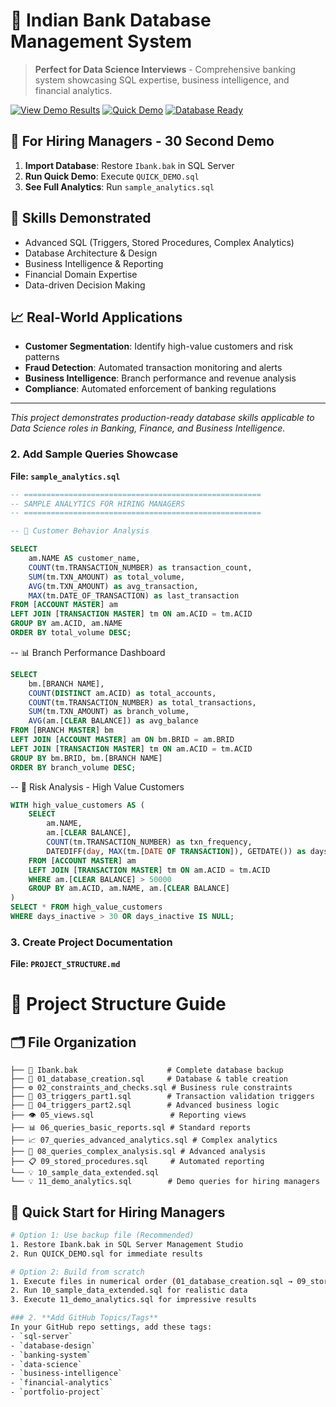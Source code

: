 # 🏦 Indian Bank Database Management System

> **Perfect for Data Science Interviews** - Comprehensive banking system showcasing SQL expertise, business intelligence, and financial analytics.

[![View Demo Results](https://img.shields.io/badge/📊-View%20Demo%20Results-blue)](./DEMO_RESULTS.md)
[![Quick Demo](https://img.shields.io/badge/⚡-Quick%20Demo-green)](./QUICK_DEMO.sql)
[![Database Ready](https://img.shields.io/badge/💾-Database%20Ready-orange)](./Ibank.bak)

## 🚀 **For Hiring Managers - 30 Second Demo**
1. **Import Database**: Restore `Ibank.bak` in SQL Server
2. **Run Quick Demo**: Execute `QUICK_DEMO.sql`  
3. **See Full Analytics**: Run `sample_analytics.sql`

## 💼 **Skills Demonstrated**
- Advanced SQL (Triggers, Stored Procedures, Complex Analytics)
- Database Architecture & Design
- Business Intelligence & Reporting
- Financial Domain Expertise
- Data-driven Decision Making

## 📈 **Real-World Applications**
- **Customer Segmentation**: Identify high-value customers and risk patterns
- **Fraud Detection**: Automated transaction monitoring and alerts
- **Business Intelligence**: Branch performance and revenue analysis
- **Compliance**: Automated enforcement of banking regulations

---
*This project demonstrates production-ready database skills applicable to Data Science roles in Banking, Finance, and Business Intelligence.*

### 2. **Add Sample Queries Showcase**
**File: `sample_analytics.sql`**
```sql
-- =====================================================
-- SAMPLE ANALYTICS FOR HIRING MANAGERS
-- =====================================================

-- 🎯 Customer Behavior Analysis
```
```sql
SELECT 
    am.NAME AS customer_name,
    COUNT(tm.TRANSACTION_NUMBER) as transaction_count,
    SUM(tm.TXN_AMOUNT) as total_volume,
    AVG(tm.TXN_AMOUNT) as avg_transaction,
    MAX(tm.DATE_OF_TRANSACTION) as last_transaction
FROM [ACCOUNT MASTER] am
LEFT JOIN [TRANSACTION MASTER] tm ON am.ACID = tm.ACID
GROUP BY am.ACID, am.NAME
ORDER BY total_volume DESC;
```
-- 📊 Branch Performance Dashboard
```sql
SELECT 
    bm.[BRANCH NAME],
    COUNT(DISTINCT am.ACID) as total_accounts,
    COUNT(tm.TRANSACTION_NUMBER) as total_transactions,
    SUM(tm.TXN_AMOUNT) as branch_volume,
    AVG(am.[CLEAR BALANCE]) as avg_balance
FROM [BRANCH MASTER] bm
LEFT JOIN [ACCOUNT MASTER] am ON bm.BRID = am.BRID
LEFT JOIN [TRANSACTION MASTER] tm ON am.ACID = tm.ACID
GROUP BY bm.BRID, bm.[BRANCH NAME]
ORDER BY branch_volume DESC;
```
-- 🚨 Risk Analysis - High Value Customers
```sql
WITH high_value_customers AS (
    SELECT 
        am.NAME,
        am.[CLEAR BALANCE],
        COUNT(tm.TRANSACTION_NUMBER) as txn_frequency,
        DATEDIFF(day, MAX(tm.[DATE OF TRANSACTION]), GETDATE()) as days_inactive
    FROM [ACCOUNT MASTER] am
    LEFT JOIN [TRANSACTION MASTER] tm ON am.ACID = tm.ACID
    WHERE am.[CLEAR BALANCE] > 50000
    GROUP BY am.ACID, am.NAME, am.[CLEAR BALANCE]
)
SELECT * FROM high_value_customers
WHERE days_inactive > 30 OR days_inactive IS NULL;
```

### 3. **Create Project Documentation**
**File: `PROJECT_STRUCTURE.md`**

# 📁 Project Structure Guide

## 🗂️ File Organization
```
├── 📄 Ibank.bak                    # Complete database backup
├── 🔧 01_database_creation.sql     # Database & table creation
├── ⚙️ 02_constraints_and_checks.sql # Business rule constraints  
├── 🔄 03_triggers_part1.sql        # Transaction validation triggers
├── 🔄 04_triggers_part2.sql        # Advanced business logic
├── 👁️ 05_views.sql                 # Reporting views
├── 📊 06_queries_basic_reports.sql # Standard reports
├── 📈 07_queries_advanced_analytics.sql # Complex analytics
├── 🧮 08_queries_complex_analysis.sql # Advanced analysis
├── 📋 09_stored_procedures.sql     # Automated reporting
└── 💡 10_sample_data_extended.sql
└── 💡 11_demo_analytics.sql        # Demo queries for hiring managers
```
## 🚀 **Quick Start for Hiring Managers**
```bash
# Option 1: Use backup file (Recommended)
1. Restore Ibank.bak in SQL Server Management Studio
2. Run QUICK_DEMO.sql for immediate results

# Option 2: Build from scratch  
1. Execute files in numerical order (01_database_creation.sql → 09_stored_procedures.sql)
2. Run 10_sample_data_extended.sql for realistic data
3. Execute 11_demo_analytics.sql for impressive results

### 2. **Add GitHub Topics/Tags**
In your GitHub repo settings, add these tags:
- `sql-server`
- `database-design` 
- `banking-system`
- `data-science`
- `business-intelligence`
- `financial-analytics`
- `portfolio-project`
```
